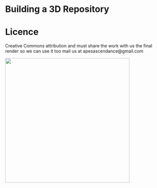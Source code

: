 <h1>Building a 3D Repository </h1>

<h1>Licence</h1>
<p>Creative Commons attribution and must share the work with us the final render so we can use it too mail us at apesascendance@gmail.com</p>


<img src="https://github.com/serpentacademy/3D-Models/blob/master/intro.gif?raw=true" width="400px"/>
